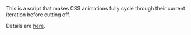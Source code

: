 This is a script that makes CSS animations fully cycle through their current iteration before cutting off. 

Details are [here](http://joeschoech.com/loading/).